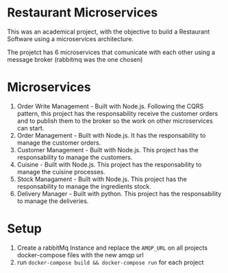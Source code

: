 # Restaurant Microservices
This was an academical project, with the objective to build a Restaurant Software using a microservices architecture.

The projetct has 6 microservices that comunicate with each other using a message broker (rabbitmq was the one chosen)

# Microservices
1. Order Write Management - Built with Node.js. Following the CQRS pattern, this project has the responsability receive the customer orders and to publish them to the broker so the work on other microservices can start.
2. Order Management - Built with Node.js. It has the responsability to manage the customer orders.
3. Customer Management - Built with Node.js. This project has the responsability to manage the customers.
4. Cuisine - Built with Node.js. This project has the responsability to manage the cuisine processes.
5. Stock Managament - Built with Node.js. This project has the responsability to manage the ingredients stock.
6. Delivery Manager - Built with python. This project has the responsability to manage the deliveries.

# Setup
1. Create a rabbitMq Instance and replace the ``AMQP_URL`` on all projects docker-compose files with the new amqp url
2. run ``docker-compose build && docker-compose run`` for each project
